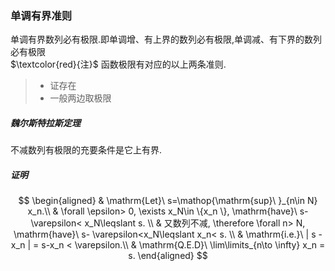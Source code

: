 ### 单调有界准则   
单调有界数列必有极限.即单调增、有上界的数列必有极限,单调减、有下界的数列必有极限<BR>
$\textcolor{red}{注}$ 函数极限有对应的以上两条准则.
> - 证存在
> - 一般两边取极限

##### 魏尔斯特拉斯定理 #####
不减数列有极限的充要条件是它上有界.

##### 证明 #####
$$
\begin{aligned}
	& \mathrm{Let}\ s=\mathop{\mathrm{sup}\ }_{n\in N} x_n.\\
	& \forall \epsilon> 0, \exists x_N\in \{x_n \}, \mathrm{have}\ s- \varepsilon< x_N\leqslant s. \\
	& 又数列不减, \therefore \forall n> N, \mathrm{have}\ s- \varepsilon<x_N\leqslant x_n< s. \\
	& \mathrm{i.e.}\ | s - x_n  | = s-x_n < \varepsilon.\\
	& \mathrm{Q.E.D}\ \lim\limits_{n\to \infty} x_n = s.
\end{aligned}
$$
